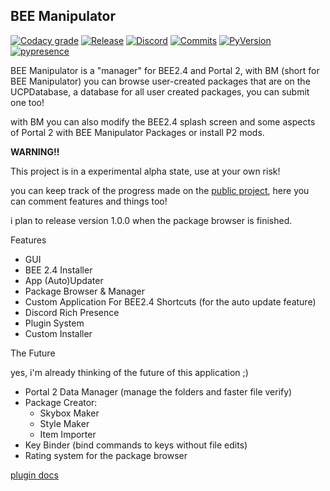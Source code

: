BEE Manipulator
-
[![Codacy grade](https://img.shields.io/codacy/grade/3cd982db8ee640cda0e1dc21d2b9c36c?style=for-the-badge)](https://app.codacy.com/manual/enderzombi102.end/BEE-manipulator?utm_source=github.com&utm_medium=referral&utm_content=ENDERZOMBI102/BEE-manipulator&utm_campaign=Badge_Grade_Dashboard)
[![Release](https://img.shields.io/github/v/release/ENDERZOMBI102/BEE-manipulator?include_prereleases&style=for-the-badge)](https://github.com/ENDERZOMBI102/BEE-manipulator/releases/latest)
[![Discord](https://img.shields.io/discord/293435914598744064?logo=discord&style=for-the-badge)](https://discord.gg/hnGFJrz)
[![Commits](https://img.shields.io/github/commits-since/ENDERZOMBI102/BEE-manipulator/latest?include_prereleases&style=for-the-badge)](https://github.com/ENDERZOMBI102/BEE-manipulator/commits/master)
[![PyVersion](https://img.shields.io/badge/Python-3.7%20|%203.8-brightgreen.svg?style=for-the-badge&logo=python&logoWidth=20)](https://www.python.org/downloads/release/python-378/)
[![pypresence](https://img.shields.io/badge/using-pypresence-00bb88.svg?style=for-the-badge&logo=python&logoWidth=20)](https://github.com/qwertyquerty/pypresence)

BEE Manipulator is a "manager" for BEE2.4 and Portal 2, with BM (short for BEE Manipulator) you can browse user-created packages
that are on the UCPDatabase, a database for all user created packages, you can submit one too!


with BM you can also modify the BEE2.4 splash screen and some aspects of Portal 2 with BEE Manipulator Packages or install P2 mods.


**WARNING!!**

This project is in a experimental alpha state, use at your own risk!

you can keep track of the progress made on the [public project](https://github.com/ENDERZOMBI102/BEE-manipulator/projects/1?fullscreen=true), here you can comment features and things too!


i plan to release version 1.0.0 when the package browser is finished.

Features

 - GUI
 - BEE 2.4 Installer
 - App (Auto)Updater
 - Package Browser & Manager
 - Custom Application For BEE2.4 Shortcuts (for the auto update feature)
 - Discord Rich Presence
 - Plugin System
 - Custom Installer


The Future

yes, i'm already thinking of the future of this application ;)

 - Portal 2 Data Manager (manage the folders and faster file verify)
 - Package Creator:
   - Skybox Maker
   - Style Maker
   - Item Importer
 - Key Binder (bind commands to keys without file edits)
 - Rating system for the package browser

[plugin docs](https://github.com/ENDERZOMBI102/BEE-manipulator/wiki/Plugins-docs)

